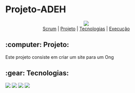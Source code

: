 # Projeto-ADEH
<div align="center">
  <img src="https://user-images.githubusercontent.com/29720117/139093869-90decf2b-d450-496e-805f-2a234c87671e.png"/>
</div>

<div align="center">
  <a href=""><span>Scrum</span></a>  |
  <a href=""><span>Projeto</span></a>  |
  <a href=""><span>Tecnologias</spqan></a>  |
  <a href=""><span>Execução</span></a> 
  
 </div>

<h2 align="center">
  
 <h2>:computer: Projeto:</h2>
  
  <p>Este projeto consiste em criar um site para um Ong</p>
  
  
  <h2>:gear: Tecnologias:</h2>
  
  <p>
    <img src="https://img.shields.io/badge/HTML5-E34F26?style=for-the-badge&logo=html5&logoColor=white"/>
    <img src="https://img.shields.io/badge/CSS3-1572B6?style=for-the-badge&logo=css3&logoColor=white"/>
    <img src="https://img.shields.io/badge/JavaScript-323330?style=for-the-badge&logo=javascript&logoColor=F7DF1E"/>
    <img src="https://img.shields.io/badge/Bootstrap-563D7C?style=for-the-badge&logo=bootstrap&logoColor=white"/>
    
  </p>
